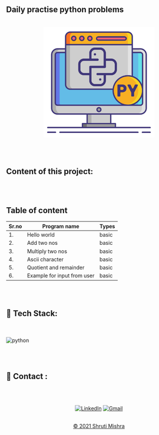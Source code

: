 ## Daily practise python problems
<br>
<div align="center"><img src="python.png" alt="output" width="300px" height="300px"> </div>
<!--<span> <img src="code.png" alt="output" width="100px" height="100px"></span>-->

<br><br>


<h2> Content of this project:</h2> 
<br><br>

## Table of content

|Sr.no| Program name                | Types |
| -   | -                           | -     |
| 1. | Hello world                  | basic |
| 2. | Add two nos                  | basic |
| 3. | Multiply two nos             | basic |
| 4. | Ascii character              | basic |
| 5. | Quotient and remainder       | basic |
| 6. | Example for input from user  | basic |


<br><br>

## 📌 Tech Stack:
<br><br>
![python](https://img.shields.io/badge/python%20-%23E34F26.svg?&style=for-the-badge&logo=python&logoColor=white)

<br><br>

<h2>📌 Contact :</h2>
<br><br>

<div align="center">

<a  href="https://www.linkedin.com/in/shruti-mishra-b270a7203/" target="_blank"><img alt="LinkedIn" src="https://img.shields.io/badge/linkedin%20-%230077B5.svg?&style=for-the-badge&logo=linkedin&logoColor=white" /></a><span>
<a href="mailto:shrutidmishra2002@gmail.com"><img  alt="Gmail" src="https://img.shields.io/badge/Gmail-D14836?style=for-the-badge&logo=gmail&logoColor=white"/></span>

</div>
<br>
<div align="center">
© 2021 Shruti Mishra </div>